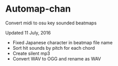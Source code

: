 # Automap-chan
Convert midi to osu key sounded beatmaps

Updated 11 July, 2016
- Fixed Japanese character in beatmap file name
- Sort hit sounds by pitch for each chord
- Create silent mp3
- Convert WAV to OGG and rename as WAV
